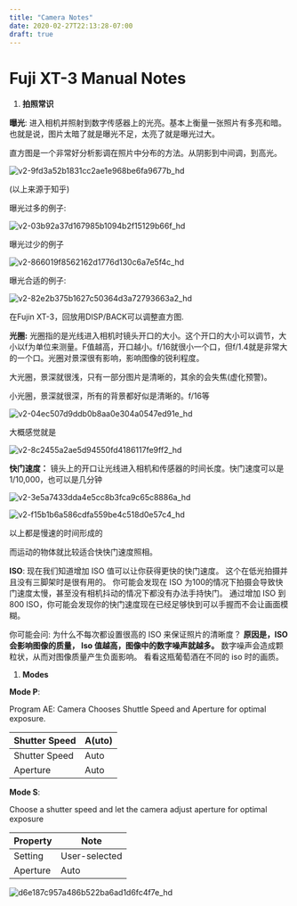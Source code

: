 ```yaml
---
title: "Camera Notes"
date: 2020-02-27T22:13:28-07:00
draft: true
---
```


# Fuji XT-3 Manual Notes

1. **拍照常识**

**曝光**: 进入相机并照射到数字传感器上的光亮。基本上衡量一张照片有多亮和暗。也就是说，图片太暗了就是曝光不足，太亮了就是曝光过大。

直方图是一个非常好分析影调在照片中分布的方法。从阴影到中间调，到高光。

![v2-9fd3a52b1831cc2ae1e968be6fa9677b_hd](https://pic4.zhimg.com/80/v2-9fd3a52b1831cc2ae1e968be6fa9677b_hd.jpg)



(以上来源于知乎)

曝光过多的例子: 

![v2-03b92a37d167985b1094b2f15129b66f_hd](https://pic4.zhimg.com/80/v2-03b92a37d167985b1094b2f15129b66f_hd.jpg)



曝光过少的例子



![v2-866019f8562162d1776d130c6a7e5f4c_hd](https://pic1.zhimg.com/80/v2-866019f8562162d1776d130c6a7e5f4c_hd.jpg)

曝光合适的例子:

![v2-82e2b375b1627c50364d3a72793663a2_hd](https://pic3.zhimg.com/80/v2-82e2b375b1627c50364d3a72793663a2_hd.jpg)



在Fujin XT-3，回放用DISP/BACK可以调整直方图.

**光圈:** 光圈指的是光线进入相机时镜头开口的大小。这个开口的大小可以调节，大小以f为单位来测量。F值越高，开口越小。f/16就很小一个口，但f/1.4就是非常大的一个口。光圈对景深很有影响，影响图像的锐利程度。

大光圈，景深就很浅，只有一部分图片是清晰的，其余的会失焦(虚化预警)。

小光圈，景深就很深，所有的背景都好似是清晰的。f/16等

![v2-04ec507d9ddb0b8aa0e304a0547ed91e_hd](https://pic3.zhimg.com/80/v2-04ec507d9ddb0b8aa0e304a0547ed91e_hd.jpg)

大概感觉就是

![v2-8c2455a2ae5d94550fd4186117fe9ff2_hd](https://pic3.zhimg.com/80/v2-8c2455a2ae5d94550fd4186117fe9ff2_hd.jpg)



**快门速度：** 镜头上的开口让光线进入相机和传感器的时间长度。快门速度可以是1/10,000，也可以是几分钟



![v2-3e5a7433dda4e5cc8b3fca9c65c8886a_hd](https://pic3.zhimg.com/80/v2-3e5a7433dda4e5cc8b3fca9c65c8886a_hd.jpg)



![v2-f15b1b6a586cdfa559be4c518d0e57c4_hd](https://pic1.zhimg.com/80/v2-f15b1b6a586cdfa559be4c518d0e57c4_hd.jpg)

以上都是慢速的时间形成的

而运动的物体就比较适合快快门速度照相。

**ISO**: 现在我们知道增加 ISO 值可以让你获得更快的快门速度。 这个在低光拍摄并且没有三脚架时是很有用的。 你可能会发现在 ISO 为100的情况下拍摄会导致快门速度太慢，甚至没有相机抖动的情况下都没有办法手持快门。 通过增加 ISO 到800 ISO，你可能会发现你的快门速度现在已经足够快到可以手握而不会让画面模糊。

你可能会问: 为什么不每次都设置很高的 ISO 来保证照片的清晰度？ **原因是，ISO会影响图像的质量， Iso 值越高，图像中的数字噪声就越多。** 数字噪声会造成颗粒状，从而对图像质量产生负面影响。 看看这瓶葡萄酒在不同的 iso 时的画质。



1. **Modes**  

**Mode P**: 

Program AE: Camera Chooses Shuttle Speed and Aperture for optimal exposure. 

| Shutter Speed | A(uto) |
| ------------- | ------ |
| Shutter Speed | Auto   |
| Aperture      | Auto   |



**Mode S**:

Choose a shutter speed and let the camera adjust aperture for optimal exposure

| Property | Note          |
| -------- | ------------- |
| Setting  | User-selected |
| Aperture | Auto          |



![d6e187c957a486b522ba6ad1d6fc4f7e_hd](https://pic4.zhimg.com/80/d6e187c957a486b522ba6ad1d6fc4f7e_hd.jpg)